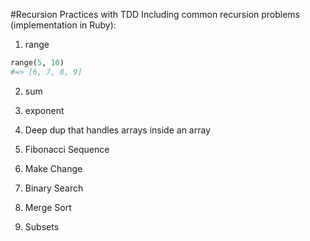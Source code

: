 #Recursion Practices with TDD
Including common recursion problems (implementation in Ruby):

1. range

```ruby
range(5, 10) 
#=> [6, 7, 8, 9]

```

2. sum

3. exponent

4. Deep dup that handles arrays inside an array

5. Fibonacci Sequence

6. Make Change

7. Binary Search

8. Merge Sort

9. Subsets
